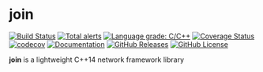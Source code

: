 # join

[![Build Status](https://github.com/mrabine/join/workflows/build-test/badge.svg)](https://github.com/mrabine/join/actions?query=workflow%3Abuild-test)
[![Total alerts](https://img.shields.io/lgtm/alerts/g/mrabine/join.svg?logo=lgtm&logoWidth=18)](https://lgtm.com/projects/g/mrabine/join/alerts/)
[![Language grade: C/C++](https://img.shields.io/lgtm/grade/cpp/g/mrabine/join.svg?logo=lgtm&logoWidth=18)](https://lgtm.com/projects/g/mrabine/join/context:cpp)
[![Coverage Status](https://coveralls.io/repos/github/mrabine/join/badge.svg?branch=main)](https://coveralls.io/github/mrabine/join?branch=main)
[![codecov](https://codecov.io/gh/mrabine/join/branch/main/graph/badge.svg)](https://codecov.io/gh/mrabine/join)
[![Documentation](https://img.shields.io/badge/docs-doxygen-blue.svg)](https://mrabine.github.io/join/index.html)
[![GitHub Releases](https://img.shields.io/github/release/mrabine/join.svg)](https://github.com/mrabine/join/releases/latest)
[![GitHub License](https://img.shields.io/badge/license-MIT-blue.svg)](https://github.com/mrabine/join/blob/main/LICENSE)

**join** is a lightweight C++14 network framework library
